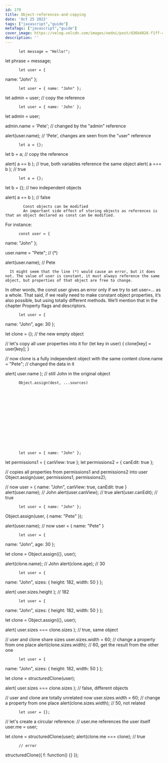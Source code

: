 ```yaml
---
id: 179
title: Object-references-and-copying
date: 'Oct 25 2022'
tags: ["javascript","guide"]
metaTags: ["javascript","guide"]
cover_image: https://velog.velcdn.com/images/xedni/post/d36b4026-f1ff-498e-b149-99e67a9b8691/title_javascript2.png
description: ''
---
```



      
        
        
          let message = "Hello!";
let phrase = message;
        
      
      
      
      
        
        
          let user = {
  name: "John"
};
        
      
      
      
      
        
        
          let user = { name: "John" };

let admin = user; // copy the reference
        
      
      
      
      
        
        
          
            
          
          
            
          
        
        
          let user = { name: 'John' };

let admin = user;

admin.name = 'Pete'; // changed by the "admin" reference

alert(user.name); // 'Pete', changes are seen from the "user" reference
        
      
      
      
      
        
        
          
            
          
          
            
          
        
        
          let a = {};
let b = a; // copy the reference

alert( a == b ); // true, both variables reference the same object
alert( a === b ); // true
        
      
      
      
      
        
        
          
            
          
          
            
          
        
        
          let a = {};
let b = {}; // two independent objects

alert( a == b ); // false
        
      
      
      
            Const objects can be modified
            An important side effect of storing objects as references is that an object declared as const can be modified.
For instance:

      
        
        
          
            
          
          
            
          
        
        
          const user = {
  name: "John"
};

user.name = "Pete"; // (*)

alert(user.name); // Pete
        
      
      
      It might seem that the line (*) would cause an error, but it does not. The value of user is constant, it must always reference the same object, but properties of that object are free to change.
In other words, the const user gives an error only if we try to set user=... as a whole.
That said, if we really need to make constant object properties, it’s also possible, but using totally different methods. We’ll mention that in the chapter Property flags and descriptors.

      
        
        
          
            
          
          
            
          
        
        
          let user = {
  name: "John",
  age: 30
};

let clone = {}; // the new empty object

// let's copy all user properties into it
for (let key in user) {
  clone[key] = user[key];
}

// now clone is a fully independent object with the same content
clone.name = "Pete"; // changed the data in it

alert( user.name ); // still John in the original object
        
      
      
      
      
        
        
          Object.assign(dest, ...sources)
        
      
      
      
      
        
        
          
            
          
          
            
          
        
        
          let user = { name: "John" };

let permissions1 = { canView: true };
let permissions2 = { canEdit: true };

// copies all properties from permissions1 and permissions2 into user
Object.assign(user, permissions1, permissions2);

// now user = { name: "John", canView: true, canEdit: true }
alert(user.name); // John
alert(user.canView); // true
alert(user.canEdit); // true
        
      
      
      
      
        
        
          
            
          
          
            
          
        
        
          let user = { name: "John" };

Object.assign(user, { name: "Pete" });

alert(user.name); // now user = { name: "Pete" }
        
      
      
      
      
        
        
          
            
          
          
            
          
        
        
          let user = {
  name: "John",
  age: 30
};

let clone = Object.assign({}, user);

alert(clone.name); // John
alert(clone.age); // 30
        
      
      
      
      
        
        
          
            
          
          
            
          
        
        
          let user = {
  name: "John",
  sizes: {
    height: 182,
    width: 50
  }
};

alert( user.sizes.height ); // 182
        
      
      
      
      
        
        
          
            
          
          
            
          
        
        
          let user = {
  name: "John",
  sizes: {
    height: 182,
    width: 50
  }
};

let clone = Object.assign({}, user);

alert( user.sizes === clone.sizes ); // true, same object

// user and clone share sizes
user.sizes.width = 60;    // change a property from one place
alert(clone.sizes.width); // 60, get the result from the other one
        
      
      
      
      
        
        
          
            
          
          
            
          
        
        
          let user = {
  name: "John",
  sizes: {
    height: 182,
    width: 50
  }
};

let clone = structuredClone(user);

alert( user.sizes === clone.sizes ); // false, different objects

// user and clone are totally unrelated now
user.sizes.width = 60;    // change a property from one place
alert(clone.sizes.width); // 50, not related
        
      
      
      
      
        
        
          
            
          
          
            
          
        
        
          let user = {};
// let's create a circular reference:
// user.me references the user itself
user.me = user;

let clone = structuredClone(user);
alert(clone.me === clone); // true
        
      
      
      
      
        
        
          
            
          
          
            
          
        
        
          // error
structuredClone({
  f: function() {}
});
        
      
      
      
